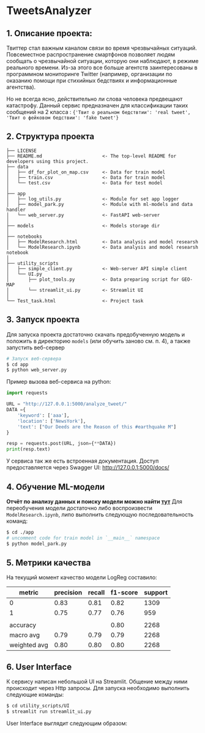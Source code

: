 # TweetsAnalyzer
## 1. Описание проекта: 
Твиттер стал важным каналом связи во время чрезвычайных ситуаций.
Повсеместное распространение смартфонов позволяет людям сообщать о чрезвычайной ситуации, которую они наблюдают, в режиме реального времени. Из-за этого все больше агентств заинтересованы в программном мониторинге Twitter (например, организации по оказанию помощи при стихийных бедствиях и информационные агентства).

Но не всегда ясно, действительно ли слова человека предвещают катастрофу. Данный сервис предназначен для классификации таких сообщений на 2 класса : `{'Твит о реальном бедствтии': 'real tweet', 'Твит о фейковом бедствии': 'fake tweet'}`


## 2. Структура проекта 
```
├── LICENSE
├── README.md                      <- The top-level README for developers using this project.
├── data
│   ├── df_for_plot_on_map.csv     <- Data for train model
│   ├── train.csv                  <- Data for train model
│   └── test.csv                   <- Data for test model
│   
├── app
│   ├── log_utils.py               <- Module for set app logger
│   ├── model_park.py              <- Module with ml-models and data handler
│   └── web_server.py              <- FastAPI web-server
│   
├── models                         <- Models storage dir
│   
├── notebooks
│   ├── ModelResearch.html         <- Data analysis and model researsh
│   └── ModelResearch.ipynb        <- Data analysis and model researsh notebook
│   
├── utility_scripts
│   ├── simple_client.py           <- Web-server API simple client
│   └── UI.py                      
│       ├── plot_tools.py          <- Data preparing script for GEO-MAP
│       └── streamlit_ui.py        <- Streamlit UI
│   
└── Test_task.html                 <- Project task
```

## 3. Запуск проекта
Для запуска проекта достаточно скачать предобученную модель и положить в директорию `models` (или обучить заново см. п. 4), а также запустить веб-сервер

```bash
# Запуск веб-сервера
$ cd app
$ python web_server.py
```

Пример вызова веб-сервиса на python:

```python
import requests

URL = "http://127.0.0.1:5000/analyze_tweet/"
DATA ={
    'keyword': ['aaa'], 
    'location': ['NewsYork'], 
    'text': ["Our Deeds are the Reason of this #earthquake M"]
}

resp = requests.post(URL, json={**DATA})
print(resp.text)
```

У сервиса так же есть встроенная документация. Доступ предоставляется через Swagger UI: http://127.0.0.1:5000/docs/

## 4. Обучение ML-модели
**Отчёт по анализу данных и поиску модели можно найти [тут](https://htmlpreview.github.io/?https://github.com/tedey-01/TweetsAnalyzer/blob/master/notebooks/ModelResearch.html)**
Для переобучения модели достаточно либо воспроизвести `ModelResearch.ipynb`, липо выполнить следующую последовательность команд: 

```bash 
$ cd ./app
# uncomment code for train model in `__main__` namespace
$ python model_park.py
```

## 5. Метрики качества 
На текущий момент качество модели LogReg составило:

|    metric    | precision | recall | f1-score | support |
| ------------ | --------- | ------ | -------- | ------- |
|      0       |    0.83   |  0.81  |   0.82   |   1309  |
|      1       |    0.75   |  0.77  |   0.76   |   959   |
|              |           |        |          |         |
|   accuracy   |           |        |   0.80   |   2268  |
|  macro avg   |    0.79   |  0.79  |   0.79   |   2268  |
| weighted avg |    0.80   |  0.80  |   0.80   |   2268  |

## 6. User Interface

К сервису написан небольшой UI на Streamlit. Общение между ними происходит через Http запросы. 
Для запуска необходимо выполнить следующие команды: 

```bash 
$ cd utility_scripts/UI
$ streamlit run streamlit_ui.py
```
User Interface выглядит следующим образом: 

